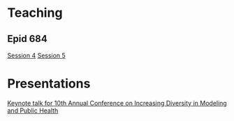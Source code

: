 
# Teaching
## Epid 684

[Session 4](https://jzelner.github.io/document-garden/epid684/session_4_spatial_systems.html)
[Session 5](https://jzelner.github.io/document-garden/epid684/session_5_ghost_map_intro.html)

# Presentations

[Keynote talk for 10th Annual Conference on Increasing Diversity in Modeling and Public Health](https://jzelner.github.io/document-garden/talks/no_equal_opportunity_infectors.html)